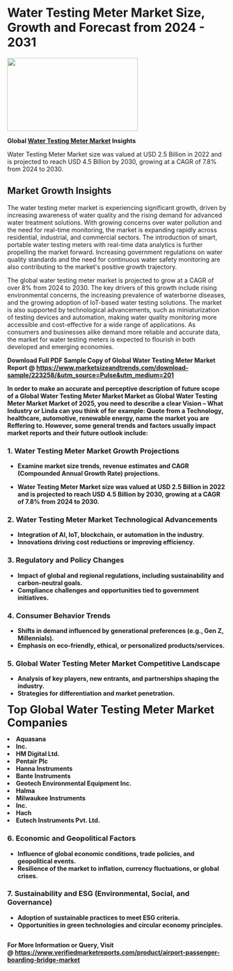 <H1>Water Testing Meter Market Size, Growth and Forecast from 2024 - 2031</H1><img class="aligncenter size-medium wp-image-584254" src="https://thirdeyenews.in/wp-content/uploads/2024/09/Global-Market-Research-300x168.jpeg" alt="" width="300" height="168" /><p><strong>Global&nbsp;<a href="https://www.marketsizeandtrends.com/download-sample/223258/&amp;utm_source=Pulse&amp;utm_medium=201">Water Testing Meter Market</a> Insights</strong></p><p>Water Testing Meter Market size was valued at USD 2.5 Billion in 2022 and is projected to reach USD 4.5 Billion by 2030, growing at a CAGR of 7.8% from 2024 to 2030.</p><p><h2>Market Growth Insights</h2> <p>The water testing meter market is experiencing significant growth, driven by increasing awareness of water quality and the rising demand for advanced water treatment solutions. With growing concerns over water pollution and the need for real-time monitoring, the market is expanding rapidly across residential, industrial, and commercial sectors. The introduction of smart, portable water testing meters with real-time data analytics is further propelling the market forward. Increasing government regulations on water quality standards and the need for continuous water safety monitoring are also contributing to the market's positive growth trajectory.</p> <p><strong></strong></p> <p>The global water testing meter market is projected to grow at a CAGR of over 8% from 2024 to 2030. The key drivers of this growth include rising environmental concerns, the increasing prevalence of waterborne diseases, and the growing adoption of IoT-based water testing solutions. The market is also supported by technological advancements, such as miniaturization of testing devices and automation, making water quality monitoring more accessible and cost-effective for a wide range of applications. As consumers and businesses alike demand more reliable and accurate data, the market for water testing meters is expected to flourish in both developed and emerging economies.</p> <p><strong></p><p><span class=""><strong>Download Full PDF Sample Copy of Global Water Testing Meter Market Report</strong> @ <a href="https://www.marketsizeandtrends.com/download-sample/223258/&amp;utm_source=Pulse&amp;utm_medium=201" target="_blank">https://www.marketsizeandtrends.com/download-sample/223258/&amp;utm_source=Pulse&amp;utm_medium=201</a></span></p><p>In order to make an accurate and perceptive description of future scope of a Global&nbsp;Water Testing Meter Market Market as Global&nbsp;Water Testing Meter Market Market of 2025, you need to describe a clear Vision &ndash; What Industry or Linda can you think of for example: Quote from a Technology, healthcare, automotive, renewable energy, name the market you are Reffering to. However, some general trends and factors usually impact market reports and their future outlook include:</p><h3>1.&nbsp;<strong>Water Testing Meter Market Growth Projections</strong></h3><ul><li>Examine market size trends, revenue estimates and CAGR (Compounded Annual Growth Rate) projections.</li><li><p>Water Testing Meter Market size was valued at USD 2.5 Billion in 2022 and is projected to reach USD 4.5 Billion by 2030, growing at a CAGR of 7.8% from 2024 to 2030.</p></li></ul><h3>2.&nbsp;<strong>Water Testing Meter Market Technological Advancements</strong></h3><ul><li>Integration of AI, IoT, blockchain, or automation in the industry.</li><li>Innovations driving cost reductions or improving efficiency.</li></ul><h3>3.&nbsp;<strong>Regulatory and Policy Changes</strong></h3><ul><li>Impact of global and regional regulations, including sustainability and carbon-neutral goals.</li><li>Compliance challenges and opportunities tied to government initiatives.</li></ul><h3>4.&nbsp;<strong>Consumer Behavior Trends</strong></h3><ul><li>Shifts in demand influenced by generational preferences (e.g., Gen Z, Millennials).</li><li>Emphasis on eco-friendly, ethical, or personalized products/services.</li></ul><h3>5.&nbsp;<strong>Global Water Testing Meter Market Competitive Landscape</strong></h3><ul><li>Analysis of key players, new entrants, and partnerships shaping the industry.</li><li>Strategies for differentiation and market penetration.</li></ul><p data-pm-slice="1 1 []"><span style="color: inherit; font-family: inherit; font-size: 25px;">Top Global Water Testing Meter Market Companies</span></p><div class="" data-test-id=""><p><li>Aquasana</li><li> Inc.</li><li> HM Digital Ltd.</li><li> Pentair Plc</li><li> Hanna Instruments</li><li> Bante Instruments</li><li> Geotech Environmental Equipment Inc.</li><li> Halma</li><li> Milwaukee Instruments</li><li> Inc.</li><li> Hach</li><li> Eutech Instruments Pvt. Ltd.</li></p></div><h3>6.&nbsp;<strong>Economic and Geopolitical Factors</strong></h3><ul><li>Influence of global economic conditions, trade policies, and geopolitical events.</li><li>Resilience of the market to inflation, currency fluctuations, or global crises.</li></ul><h3>7.&nbsp;<strong>Sustainability and ESG (Environmental, Social, and Governance)</strong></h3><ul><li>Adoption of sustainable practices to meet ESG criteria.</li><li>Opportunities in green technologies and circular economy principles.</li></ul><h2><strong style="font-size: 14px;">For More Information or Query, Visit @&nbsp;</strong><a style="background-color: #ffffff; font-size: 14px;" href="https://www.marketsizeandtrends.com/report/water-testing-meter-market/" target="_blank">https://www.verifiedmarketreports.com/product/airport-passenger-boarding-bridge-market</a></h2>
